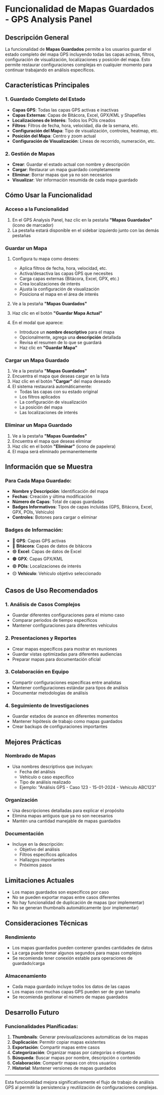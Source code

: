 # Funcionalidad de Mapas Guardados - GPS Analysis Panel

## Descripción General

La funcionalidad de **Mapas Guardados** permite a los usuarios guardar el estado completo del mapa GPS incluyendo todas las capas activas, filtros, configuración de visualización, localizaciones y posición del mapa. Esto permite restaurar configuraciones complejas en cualquier momento para continuar trabajando en análisis específicos.

## Características Principales

### 1. Guardado Completo del Estado
- **Capas GPS**: Todas las capas GPS activas e inactivas
- **Capas Externas**: Capas de Bitácora, Excel, GPX/KML y Shapefiles
- **Localizaciones de Interés**: Todos los POIs creados
- **Filtros**: Filtros de fecha, hora, velocidad, día de la semana, etc.
- **Configuración del Mapa**: Tipo de visualización, controles, heatmap, etc.
- **Posición del Mapa**: Centro y zoom actual
- **Configuración de Visualización**: Líneas de recorrido, numeración, etc.

### 2. Gestión de Mapas
- **Crear**: Guardar el estado actual con nombre y descripción
- **Cargar**: Restaurar un mapa guardado completamente
- **Eliminar**: Borrar mapas que ya no son necesarios
- **Visualizar**: Ver información resumida de cada mapa guardado

## Cómo Usar la Funcionalidad

### Acceso a la Funcionalidad
1. En el GPS Analysis Panel, haz clic en la pestaña **"Mapas Guardados"** (icono de marcador)
2. La pestaña estará disponible en el sidebar izquierdo junto con las demás pestañas

### Guardar un Mapa
1. Configura tu mapa como desees:
   - Aplica filtros de fecha, hora, velocidad, etc.
   - Activa/desactiva las capas GPS que necesites
   - Carga capas externas (Bitácora, Excel, GPX, etc.)
   - Crea localizaciones de interés
   - Ajusta la configuración de visualización
   - Posiciona el mapa en el área de interés

2. Ve a la pestaña **"Mapas Guardados"**

3. Haz clic en el botón **"Guardar Mapa Actual"**

4. En el modal que aparece:
   - Introduce un **nombre descriptivo** para el mapa
   - Opcionalmente, agrega una **descripción** detallada
   - Revisa el resumen de lo que se guardará
   - Haz clic en **"Guardar Mapa"**

### Cargar un Mapa Guardado
1. Ve a la pestaña **"Mapas Guardados"**
2. Encuentra el mapa que deseas cargar en la lista
3. Haz clic en el botón **"Cargar"** del mapa deseado
4. El sistema restaurará automáticamente:
   - Todas las capas con su estado original
   - Los filtros aplicados
   - La configuración de visualización
   - La posición del mapa
   - Las localizaciones de interés

### Eliminar un Mapa Guardado
1. Ve a la pestaña **"Mapas Guardados"**
2. Encuentra el mapa que deseas eliminar
3. Haz clic en el botón **"Eliminar"** (icono de papelera)
4. El mapa será eliminado permanentemente

## Información que se Muestra

### Para Cada Mapa Guardado:
- **Nombre y Descripción**: Identificación del mapa
- **Fechas**: Creación y última modificación
- **Número de Capas**: Total de capas guardadas
- **Badges Informativos**: Tipos de capas incluidas (GPS, Bitácora, Excel, GPX, POIs, Vehículo)
- **Controles**: Botones para cargar o eliminar

### Badges de Información:
- 🔵 **GPS**: Capas GPS activas
- 🔷 **Bitácora**: Capas de datos de bitácora
- 🟢 **Excel**: Capas de datos de Excel
- 🟠 **GPX**: Capas GPX/KML
- 🟣 **POIs**: Localizaciones de interés
- 🟡 **Vehículo**: Vehículo objetivo seleccionado

## Casos de Uso Recomendados

### 1. Análisis de Casos Complejos
- Guardar diferentes configuraciones para el mismo caso
- Comparar periodos de tiempo específicos
- Mantener configuraciones para diferentes vehículos

### 2. Presentaciones y Reportes
- Crear mapas específicos para mostrar en reuniones
- Guardar vistas optimizadas para diferentes audiencias
- Preparar mapas para documentación oficial

### 3. Colaboración en Equipo
- Compartir configuraciones específicas entre analistas
- Mantener configuraciones estándar para tipos de análisis
- Documentar metodologías de análisis

### 4. Seguimiento de Investigaciones
- Guardar estados de avance en diferentes momentos
- Mantener hipótesis de trabajo como mapas guardados
- Crear backups de configuraciones importantes

## Mejores Prácticas

### Nombrado de Mapas
- Usa nombres descriptivos que incluyan:
  - Fecha del análisis
  - Vehículo o caso específico
  - Tipo de análisis realizado
  - Ejemplo: "Análisis GPS - Caso 123 - 15-01-2024 - Vehículo ABC123"

### Organización
- Usa descripciones detalladas para explicar el propósito
- Elimina mapas antiguos que ya no son necesarios
- Mantén una cantidad manejable de mapas guardados

### Documentación
- Incluye en la descripción:
  - Objetivo del análisis
  - Filtros específicos aplicados
  - Hallazgos importantes
  - Próximos pasos

## Limitaciones Actuales

- Los mapas guardados son específicos por caso
- No se pueden exportar mapas entre casos diferentes
- No hay funcionalidad de duplicación de mapas (por implementar)
- No se generan thumbnails automáticamente (por implementar)

## Consideraciones Técnicas

### Rendimiento
- Los mapas guardados pueden contener grandes cantidades de datos
- La carga puede tomar algunos segundos para mapas complejos
- Se recomienda tener conexión estable para operaciones de guardado/carga

### Almacenamiento
- Cada mapa guardado incluye todos los datos de las capas
- Los mapas con muchas capas GPS pueden ser de gran tamaño
- Se recomienda gestionar el número de mapas guardados

## Desarrollo Futuro

### Funcionalidades Planificadas:
1. **Thumbnails**: Generar previsualizaciones automáticas de los mapas
2. **Duplicación**: Permitir copiar mapas existentes
3. **Exportación**: Compartir mapas entre casos
4. **Categorización**: Organizar mapas por categorías o etiquetas
5. **Búsqueda**: Buscar mapas por nombre, descripción o contenido
6. **Colaboración**: Compartir mapas con otros usuarios
7. **Historial**: Mantener versiones de mapas guardados

---

Esta funcionalidad mejora significativamente el flujo de trabajo de análisis GPS al permitir la persistencia y reutilización de configuraciones complejas. 